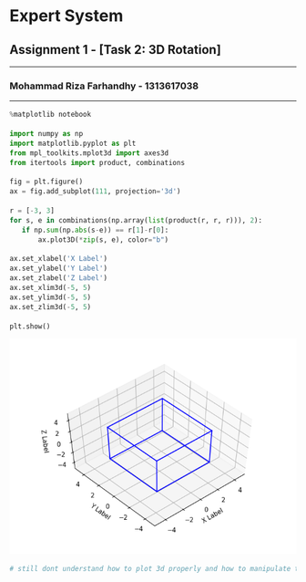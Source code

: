 # Expert System
## Assignment 1 - [Task 2: 3D Rotation]
***
### Mohammad Riza Farhandhy - 1313617038
***



```python
%matplotlib notebook

import numpy as np
import matplotlib.pyplot as plt
from mpl_toolkits.mplot3d import axes3d
from itertools import product, combinations

fig = plt.figure()
ax = fig.add_subplot(111, projection='3d')

r = [-3, 3]
for s, e in combinations(np.array(list(product(r, r, r))), 2):
   if np.sum(np.abs(s-e)) == r[1]-r[0]:
       ax.plot3D(*zip(s, e), color="b")

ax.set_xlabel('X Label')
ax.set_ylabel('Y Label')
ax.set_zlabel('Z Label')
ax.set_xlim3d(-5, 5)
ax.set_ylim3d(-5, 5)
ax.set_zlim3d(-5, 5)

plt.show()
```


![png](img/plot_0.png)


```python
# still dont understand how to plot 3d properly and how to manipulate the matrix......
```


```python

```

